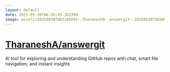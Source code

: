 ```yaml
---
layout: default
date: 2025-09-30T06:26:45.392399
image: assets/20250930T002245092--TharaneshA--answergit--20250930T003000020--cropped.png
---
```


# [TharaneshA/answergit](https://github.com/TharaneshA/answergit)

AI tool for exploring and understanding GitHub repos with chat, smart file navigation, and instant insights
